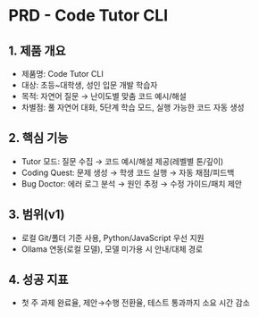 # PRD - Code Tutor CLI

## 1. 제품 개요
- 제품명: Code Tutor CLI
- 대상: 초등~대학생, 성인 입문 개발 학습자
- 목적: 자연어 질문 → 난이도별 맞춤 코드 예시/해설
- 차별점: 풀 자연어 대화, 5단계 학습 모드, 실행 가능한 코드 자동 생성

## 2. 핵심 기능
- Tutor 모드: 질문 수집 → 코드 예시/해설 제공(레벨별 톤/깊이)
- Coding Quest: 문제 생성 → 학생 코드 실행 → 자동 채점/피드백
- Bug Doctor: 에러 로그 분석 → 원인 추정 → 수정 가이드/패치 제안

## 3. 범위(v1)
- 로컬 Git/폴더 기준 사용, Python/JavaScript 우선 지원
- Ollama 연동(로컬 모델), 모델 미가용 시 안내/대체 경로

## 4. 성공 지표
- 첫 주 과제 완료율, 제안→수행 전환율, 테스트 통과까지 소요 시간 감소

